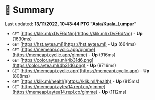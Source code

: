 # 📖 Summary
Last updated: **13/11/2022, 10:43:44 PTG "Asia/Kuala_Lumpur"**

- `GET` [https://klik.ml/xDvE6dNm](https://klik.ml/xDvE6dNm) - **Up** (1630ms)
- `GET` [https://hst.aytea.ml](https://hst.aytea.ml) - **Up** (664ms)
- `GET` [https://memeapi.cyclic.app/gimme](https://memeapi.cyclic.app/gimme) - **Up** (916ms)
- `GET` [https://color.aytea.ml/4b31d6.png](https://color.aytea.ml/4b31d6.png) - **Up** (9716ms)
- `GET` [https://memeapi.cyclic.app](https://memeapi.cyclic.app) - **Up** (808ms)
- `GET` [https://klik.ml/health](https://klik.ml/health) - **Up** (815ms)
- `GET` [https://memeapi.aytea14.repl.co/gimme](https://memeapi.aytea14.repl.co/gimme) - **Up** (1112ms)
